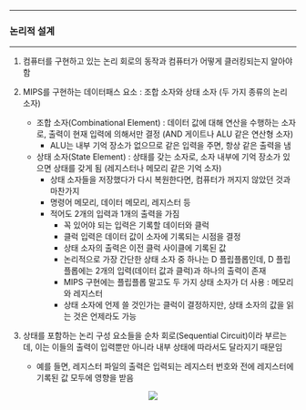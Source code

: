 -----
### 논리적 설계
-----
1. 컴퓨터를 구현하고 있는 논리 회로의 동작과 컴퓨터가 어떻게 클러킹되는지 알아야 함
2. MIPS를 구현하는 데이터패스 요소 : 조합 소자와 상태 소자 (두 가지 종류의 논리 소자)
   - 조합 소자(Combinational Element) : 데이터 값에 대해 연산을 수행하는 소자로, 출력이 현재 입력에 의해서만 결정 (AND 게이트나 ALU 같은 연산형 소자)
     + ALU는 내부 기억 장소가 없으므로 같은 입력을 주면, 항상 같은 출력을 냄
   - 상태 소자(State Element) : 상태를 갖는 소자로, 소자 내부에 기억 장소가 있으면 상태를 갖게 됨 (레지스터나 메모리 같은 기억 소자)
     + 상태 소자들을 저장했다가 다시 복원한다면, 컴퓨터가 꺼지지 않았던 것과 마찬가지
     + 명령어 메모리, 데이터 메모리, 레지스터 등
     + 적어도 2개의 입력과 1개의 출력을 가짐
       * 꼭 있어야 되는 입력은 기록할 데이터와 클럭
       * 클럭 입력은 데이터 값이 소자에 기록되는 시점을 결정
       * 상태 소자의 출력은 이전 클럭 사이클에 기록된 값
       * 논리적으로 가장 간단한 상태 소자 중 하나는 D 플립플롭인데, D 플립플롭에는 2개의 입력(데이터 값과 클럭)과 하나의 출력이 존재
       * MIPS 구현에는 플립플롭 말고도 두 가지 상태 소자가 더 사용 : 메모리와 레지스터
       * 상태 소자에 언제 쓸 것인가는 클럭이 결정하지만, 상태 소자의 값을 읽는 것은 언제라도 가능

3. 상태를 포함하는 논리 구성 요소들을 순차 회로(Sequential Circuit)이라 부르는데, 이는 이들의 출력이 입력뿐만 아니라 내부 상태에 따라서도 달라지기 때문임
   - 예를 들면, 레지스터 파일의 출력은 입력되는 레지스터 번호와 전에 레지스터에 기록된 값 모두에 영향을 받음
<div align="center">
<img src="https://github.com/user-attachments/assets/f76a2052-34f4-412c-94a2-76ff166f49f0">
</div>
